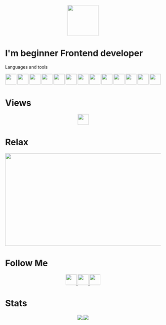

<div id="header" align="center">
  <img src="https://media.giphy.com/media/M9gbBd9nbDrOTu1Mqx/giphy.gif" width="100"/>
</div>

# I'm beginner Frontend developer

Languages and tools 

<div align="center">  
  <img src="https://img.shields.io/badge/-React-3D5787?style=flat-square&logo=react" height="35"/>
  <img src="https://img.shields.io/badge/-Redux Toolkit-764ABC?style=flat-square&logo=redux" height="35"/>
  <img src="https://img.shields.io/badge/-MongoDB-195678?style=flat-square&logo=mongodb" height="35"/>
  <img src="https://img.shields.io/badge/-Node.js-345344?style=flat-square&logo=nodedotjs" height="35"/>
  <img src="https://img.shields.io/badge/-Express-454544?style=flat-square&logo=express" height="35"/>
  <img src="https://img.shields.io/badge/-Nodemon-098078?style=flat-square&logo=nodemon" height="35"/>
  <img src="https://img.shields.io/badge/-Material UI-000568?style=flat-square&logo="  height="35"/>
  <img src="https://img.shields.io/badge/-HTML-151518?style=flat-square&logo=html5" height="35"/>
  <img src="https://img.shields.io/badge/-CSS-1572B6?style=flat-square&logo=css3" height="35"/>
  <img src="https://img.shields.io/badge/-CSS&nbsp;Modules-000000?style=flat-square&logo=cssmodules"  height="35"/>
  <img src="https://img.shields.io/badge/-JavaScript-1D2137?style=flat-square&logo=javascript" height="35"/>
  <img src="https://img.shields.io/badge/-VS&nbsp;Code-007ACC?style=flat-square&logo=visualstudiocode"   height="35"/>
  <img src="https://img.shields.io/badge/-React&nbsp;Router-1D2137?style=flat-square&logo=reactrouter"   height="35"/>
</div>

# Views 
<div align="center">
  <img src="https://komarev.com/ghpvc/?username=Lofibree&style=flat-square&color=blue" alt="" height="35"/>
</div>

# Relax 
<div align="center">
  <img src="https://github.com/Lofibree/Lofibree/blob/main/meditatsia_kapibar.gif" width="600" height="300"/>
</div>


# Follow Me 

<div align="center">
  <a href="https://vk.com/lofibree">
  <img src="https://img.shields.io/badge/-VK-0077FF?style=flat-square&logo=vk" height="35"/>
  </a>
  <a href="https://www.instagram.com/brytkovsergei">
   <img src="https://img.shields.io/badge/-Instagram-000000?style=flat-square&logo=instagram" height="35"/>
  </a>
  <a href="https://t.me/Lofibree">
   <img src="https://img.shields.io/badge/-Telegram-050180?style=flat-square&logo=telegram" height="35"/>
  </a>
</div>

# Stats 
<div align="center">
<a href="https://github.com/Lofibree">
  <img align="center" src="https://github-readme-stats.vercel.app/api?username=Lofibree&show_icons=true&hide=contribs,prs&theme=react" />
</a>
<a>
  <img align="center" src="https://github-readme-stats.vercel.app/api/top-langs/?username=Lofibree&layout=compact&theme=react" />
</a>
</div>
